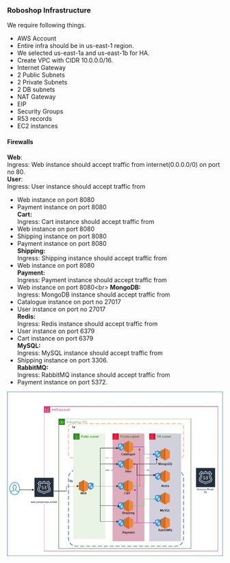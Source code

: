 ### Roboshop Infrastructure

We require following things.
* AWS Account
* Entire infra should be in us-east-1 region.
* We selected us-east-1a and us-east-1b for HA.
* Create VPC with CIDR 10.0.0.0/16.
* Internet Gateway
* 2 Public Subnets
* 2 Private Subnets
* 2 DB subnets
* NAT Gateway
* EIP
* Security Groups
* R53 records
* EC2 instances

#### Firewalls

**Web**:<br/>
Ingress: Web instance should accept traffic from internet(0.0.0.0/0) on port no 80. <br/>
**User**:<br/>
Ingress: User instance should accept traffic from
* Web instance on port 8080
* Payment instance on port 8080<br/>
**Cart:**<br/>
Ingress: Cart instance should accept traffic from
* Web instance on port 8080
* Shipping instance on port 8080
* Payment instance on port 8080<br/>
**Shipping:**<br/>
Ingress: Shipping instance should accept traffic from
* Web instance on port 8080<br/>
**Payment:**<br/>
Ingress: Payment instance should accept traffic from
* Web instance on port 8080<br\>
**MongoDB:**<br/>
Ingress: MongoDB instance should accept traffic from
* Catalogue instance on port no 27017
* User instance on port no 27017<br/>
**Redis:**<br/>
Ingress: Redis instance should accept traffic from
* User instance on port 6379
* Cart instance on port 6379<br/>
**MySQL:**<br/>
Ingress: MySQL instance should accept traffic from
* Shipping instance on port 3306. <br/>
**RabbitMQ:**<br/>
Ingress: RabbitMQ instance should accept traffic from
* Payment instance on port 5372.<br/>

![alt text](aws-architecture.jpg)

